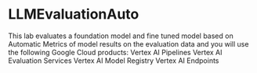 # LLMEvaluationAuto
This lab evaluates a foundation model and fine tuned model based on Automatic Metrics of model results on the evaluation data and you will use the following Google Cloud products:  Vertex AI Pipelines Vertex AI Evaluation Services Vertex AI Model Registry Vertex AI Endpoints
